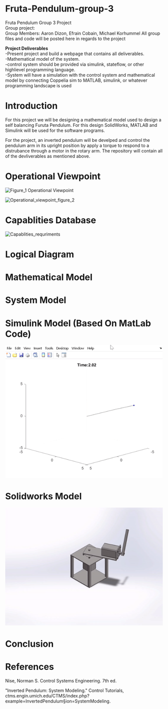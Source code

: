 # Fruta-Pendulum-group-3
Fruta Pendulum Group 3 Project <br> 
Group project:  <br> 
Group Members: Aaron Dizon, Efrain Cobain, Michael Korhummel
All group files and code will be posted here in regards to the project<br>

<b><strong>Project Deliverables</strong></b><br> 
-Present project and build a webpage that contains all deliverables. <br> 
-Mathematical model of the system. <br> 
-control system should be provided via simulink, stateflow, or other highlievel programming language. <br> 
-System will have a simulation with the control system and mathematical model by connecting Coppelia sim to 
 MATLAB, simulink, or whatever programming landscape is used<br> 

# Introduction

For this project we will be designing a mathematical model used to design a self balancing Furuta Pendulum. For this design SolidWorks, MATLAB and Simulink will be used for the software programs.<br> 

For the project, an inverted pendulum will be develped and control the pendulum arm in its upright position by apply a torque to respond to a distrubance through a motor in the rotary arm. The repository will contain all of the devliverables as mentioned above. 

# Operational Viewpoint

![Figure_1 Operational Viewpoint](https://user-images.githubusercontent.com/79562109/146608740-2a233285-b23f-4b86-9737-656b88f5b718.PNG)

![Operational_viewpoint_figure_2](https://user-images.githubusercontent.com/79562109/146608751-5404d432-54be-410e-a669-68f874448658.PNG)




# Capablities Database
![Capablities_requriments](https://user-images.githubusercontent.com/79562109/146608048-f0b67009-906d-4b24-ae8f-4de28fe62b8b.PNG)


# Logical Diagram

# Mathematical Model 

# System Model

# Simulink Model (Based On MatLab Code)

![Simulink Model Based on Matlab Code](https://github.com/ecobian120/Fruta-Pendulum-group-3/blob/main/FurutaMatLabSimulink/FurutaSimulink.gif?raw=true)

# Solidworks Model

![Solidworks Model](https://github.com/ecobian120/Fruta-Pendulum-group-3/blob/main/solidworks%20simulation/SolidworksModel.gif)

# Conclusion 

# References 

Nise, Norman S. Control Systems Engineering. 7th ed. <br> 

"Inverted Pendulum: System Modeling." Control Tutorials, ctms.engin.umich.edu/CTMS/index.php?example=InvertedPendulum§ion=SystemModeling. <br> 





